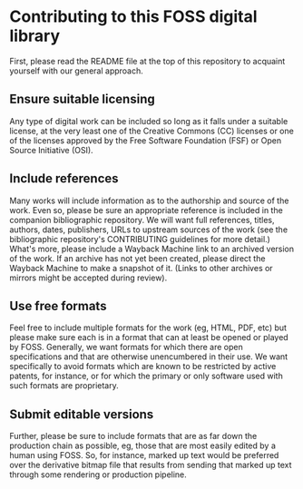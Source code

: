 
# Contributing to this FOSS digital library

First, please read the README file at the top of this repository to acquaint
yourself with our general approach.

## Ensure suitable licensing

Any type of digital work can be included so long as it falls under a
suitable license, at the very least one of the Creative Commons (CC)
licenses or one of the licenses approved by the Free Software Foundation
(FSF) or Open Source Initiative (OSI).

## Include references

Many works will include information as to the authorship and source of the
work.  Even so, please be sure an appropriate reference is included in the
companion bibliographic repository.  We will want full references, titles,
authors, dates, publishers, URLs to upstream sources of the work (see the
bibliographic repository's CONTRIBUTING guidelines for more detail.)  What's
more, please include a Wayback Machine link to an archived version of the
work.  If an archive has not yet been created, please direct the Wayback
Machine to make a snapshot of it.  (Links to other archives or mirrors might
be accepted during review).

## Use free formats

Feel free to include multiple formats for the work (eg, HTML, PDF, etc) but
please make sure each is in a format that can at least be opened or played
by FOSS. Generally, we want formats for which there are open specifications
and that are otherwise unencumbered in their use. We want specifically to
avoid formats which are known to be restricted by active patents, for
instance, or for which the primary or only software used with such formats
are proprietary.

## Submit editable versions

Further, please be sure to include formats that are as far down the
production chain as possible, eg, those that are most easily edited by a
human using FOSS.  So, for instance, marked up text would be preferred over
the derivative bitmap file that results from sending that marked up text
through some rendering or production pipeline.

